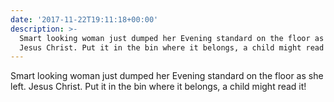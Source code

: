 ```yaml
---
date: '2017-11-22T19:11:18+00:00'
description: >-
  Smart looking woman just dumped her Evening standard on the floor as she left.
  Jesus Christ. Put it in the bin where it belongs, a child might read it!
---
```

Smart looking woman just dumped her Evening standard on the floor as she left. Jesus Christ. Put it in the bin where it belongs, a child might read it!
